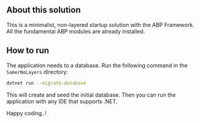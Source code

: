 ## About this solution

This is a minimalist, non-layered startup solution with the ABP Framework. All the fundamental ABP modules are already installed.

## How to run

The application needs to a database. Run the following command in the `SamerNoLayers` directory:

````bash
dotnet run --migrate-database
````

This will create and seed the initial database. Then you can run the application with any IDE that supports .NET.

Happy coding..!



